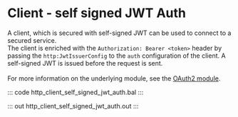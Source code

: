 # Client - self signed JWT Auth

A client, which is secured with self-signed JWT can be used to connect to
a secured service.<br/>
The client is enriched with the `Authorization: Bearer <token>` header by
passing the `http:JwtIssuerConfig` to the `auth` configuration of the
client. A self-signed JWT is issued before the request is sent.<br/><br/>
For more information on the underlying module,
see the [OAuth2 module](https://lib.ballerina.io/ballerina/oauth2/latest/).

::: code http_client_self_signed_jwt_auth.bal :::

::: out http_client_self_signed_jwt_auth.out :::